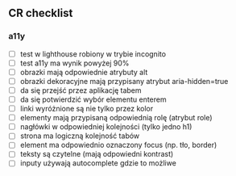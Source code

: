 ## CR checklist


### a11y
- [ ] test w lighthouse robiony w trybie incognito
- [ ] test a11y  ma wynik powyżej 90% 
- [ ] obrazki mają odpowiednie atrybuty alt
- [ ] obrazki dekoracyjne mają przypisany atrybut aria-hidden=true
- [ ] da się przejść przez aplikację tabem
- [ ] da się potwierdzić wybór elementu enterem
- [ ] linki wyróżnione są nie tylko przez kolor
- [ ] elementy mają przypisaną odpowiednią rolę (atrybut role)
- [ ] nagłówki w odpowiedniej kolejności (tylko jedno h1)
- [ ] strona ma logiczną kolejność tabów
- [ ] element ma odpowiednio oznaczony focus (np. tło, border)
- [ ] teksty są czytelne (mają odpowiedni kontrast)
- [ ] inputy używają autocomplete gdzie to możliwe
